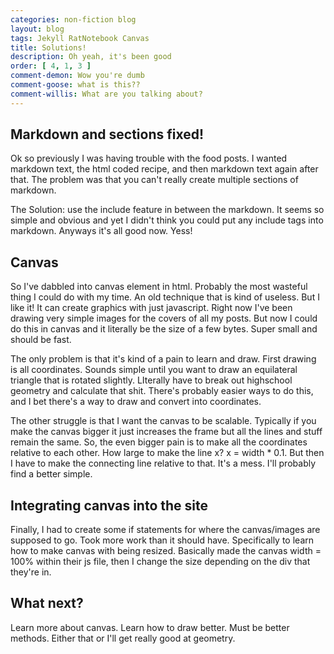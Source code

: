 ```yaml
---
categories: non-fiction blog
layout: blog
tags: Jekyll RatNotebook Canvas
title: Solutions!
description: Oh yeah, it's been good
order: [ 4, 1, 3 ]
comment-demon: Wow you're dumb
comment-goose: what is this??
comment-willis: What are you talking about?
---
```


## Markdown and sections fixed!

Ok so previously I was having trouble with the food posts. I wanted markdown text, the html coded recipe, and then markdown text again after that. The problem was that you can't really create multiple sections of markdown. 

The Solution: use the include feature in between the markdown. It seems so simple and obvious and yet I didn't think you could put any include tags into markdown. Anyways it's all good now. Yess!

## Canvas

So I've dabbled into canvas element in html. Probably the most wasteful thing I could do with my time. An old technique that is kind of useless. But I like it! It can create graphics with just javascript. Right now I've been drawing very simple images for the covers of all my posts. But now I could do this in canvas and it literally be the size of a few bytes. Super small and should be fast.

The only problem is that it's kind of a pain to learn and draw. First drawing is all coordinates. Sounds simple until you want to draw an equilateral triangle that is rotated slightly. LIterally have to break out highschool geometry and calculate that shit. There's probably easier ways to do this, and I bet there's a way to draw and convert into coordinates. 

The other struggle is that I want the canvas to be scalable. Typically if you make the canvas bigger it just increases the frame but all the lines and stuff remain the same. So, the even bigger pain is to make all the coordinates relative to each other. How large to make the line x? x = width * 0.1. But then I have to make the connecting line relative to that. It's a mess. I'll probably find a better simple.

## Integrating canvas into the site

Finally, I had to create some if statements for where the canvas/images are supposed to go. Took more work than it should have. Specifically to learn how to make canvas with being resized. Basically made the canvas width = 100% within their js file, then I change the size depending on the div that they're in. 

## What next?

Learn more about canvas. Learn how to draw better. Must be better methods. Either that or I'll get really good at geometry. 